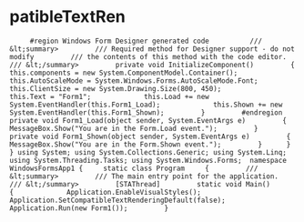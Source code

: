 # patibleTextRen
         #region Windows Form Designer generated code          /// &lt;summary>         /// Required method for Designer support - do not modify         /// the contents of this method with the code editor.         /// &lt;/summary>         private void InitializeComponent()         {             this.components = new System.ComponentModel.Container();             this.AutoScaleMode = System.Windows.Forms.AutoScaleMode.Font;             this.ClientSize = new System.Drawing.Size(800, 450);             this.Text = "Form1";             this.Load += new System.EventHandler(this.Form1_Lo﻿ad);             this.Shown += new System.EventHandler(this.Form1_Shown);         }         #endregion          private void Form1_Load(object sender, System.EventArgs e)         {             MessageBox.Show("You are in the Form.Load event.");         }         private void Form1_Shown(object sender, System.EventArgs e)         {             MessageBox.Show("You are in the Form.Shown event.");         }      } } using System; using System.Collections.Generic; using System.Linq; using System.Threading.Tasks; using System.Windows.Forms;  namespace WindowsFormsApp1 {     static class Program     {         /// &lt;summary>         /// The main entry point for the application.         /// &lt;/summary>         [STAThread]         static void Main()         {             Application.EnableVisualStyles();             Application.SetCompatibleTextRenderingDefault(false);             Application.Run(new Form1());         }
